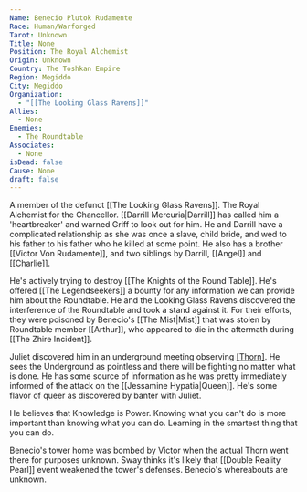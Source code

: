 ```yaml
---
Name: Benecio Plutok Rudamente
Race: Human/Warforged
Tarot: Unknown
Title: None
Position: The Royal Alchemist
Origin: Unknown
Country: The Toshkan Empire
Region: Megiddo
City: Megiddo
Organization:
  - "[[The Looking Glass Ravens]]"
Allies:
  - None
Enemies:
  - The Roundtable
Associates:
  - None
isDead: false
Cause: None
draft: false
---
```

A member of the defunct [[The Looking Glass Ravens]]. The Royal Alchemist for the Chancellor. [[Darrill Mercuria|Darrill]] has called him a 'heartbreaker' and warned Griff to look out for him. He and Darrill have a complicated relationship as she was once a slave, child bride, and wed to his father to his father who he killed at some point. He also has a brother [[Victor Von Rudamente]], and two siblings by Darrill, [[Angel]] and [[Charlie]].

He's actively trying to destroy [[The Knights of the Round Table]]. He's offered [[The Legendseekers]] a bounty for any information we can provide him about the Roundtable. He and the Looking Glass Ravens discovered the interference of the Roundtable and took a stand against it. For their efforts, they were poisoned by Benecio's [[The Mist|Mist]] that was stolen by Roundtable member [[Arthur]], who appeared to die in the aftermath during [[The Zhire Incident]].

Juliet discovered him in an underground meeting observing [[Thorn]]([[Loomis]]). He sees the Underground as pointless and there will be fighting no matter what is done. He has some source of information as he was pretty immediately informed of the attack on the [[Jessamine Hypatia|Queen]]. He's some flavor of queer as discovered by banter with Juliet.

He believes that Knowledge is Power. Knowing what you can't do is more important than knowing what you can do. Learning in the smartest thing that you can do.

Benecio's tower home was bombed by Victor when the actual Thorn went there for purposes unknown. Sway thinks it's likely that [[Double Reality Pearl]] event weakened the tower's defenses.  Benecio's whereabouts are unknown.


